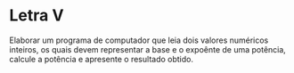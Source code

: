 # Letra V

Elaborar um programa de computador que leia dois valores numéricos inteiros, os quais devem representar a base e o expoênte de uma potência, calcule a potência e apresente o resultado obtido.